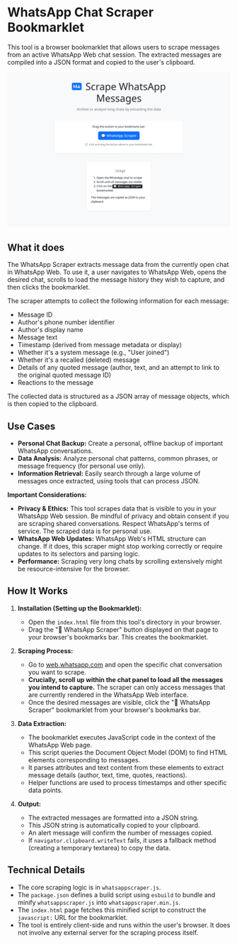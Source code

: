 # WhatsApp Chat Scraper Bookmarklet

This tool is a browser bookmarklet that allows users to scrape messages from an active WhatsApp Web chat session. The extracted messages are compiled into a JSON format and copied to the user's clipboard.

![Screenshot](screenshot.webp)

## What it does

The WhatsApp Scraper extracts message data from the currently open chat in WhatsApp Web. To use it, a user navigates to WhatsApp Web, opens the desired chat, scrolls to load the message history they wish to capture, and then clicks the bookmarklet.

The scraper attempts to collect the following information for each message:

- Message ID
- Author's phone number identifier
- Author's display name
- Message text
- Timestamp (derived from message metadata or display)
- Whether it's a system message (e.g., "User joined")
- Whether it's a recalled (deleted) message
- Details of any quoted message (author, text, and an attempt to link to the original quoted message ID)
- Reactions to the message

The collected data is structured as a JSON array of message objects, which is then copied to the clipboard.

## Use Cases

- **Personal Chat Backup:** Create a personal, offline backup of important WhatsApp conversations.
- **Data Analysis:** Analyze personal chat patterns, common phrases, or message frequency (for personal use only).
- **Information Retrieval:** Easily search through a large volume of messages once extracted, using tools that can process JSON.

**Important Considerations:**

- **Privacy & Ethics:** This tool scrapes data that is visible to you in your WhatsApp Web session. Be mindful of privacy and obtain consent if you are scraping shared conversations. Respect WhatsApp's terms of service. The scraped data is for personal use.
- **WhatsApp Web Updates:** WhatsApp Web's HTML structure can change. If it does, this scraper might stop working correctly or require updates to its selectors and parsing logic.
- **Performance:** Scraping very long chats by scrolling extensively might be resource-intensive for the browser.

## How It Works

1.  **Installation (Setting up the Bookmarklet):**

    - Open the `index.html` file from this tool's directory in your browser.
    - Drag the "💬 WhatsApp Scraper" button displayed on that page to your browser's bookmarks bar. This creates the bookmarklet.

2.  **Scraping Process:**

    - Go to [web.whatsapp.com](https://web.whatsapp.com/) and open the specific chat conversation you want to scrape.
    - **Crucially, scroll up within the chat panel to load all the messages you intend to capture.** The scraper can only access messages that are currently rendered in the WhatsApp Web interface.
    - Once the desired messages are visible, click the "💬 WhatsApp Scraper" bookmarklet from your browser's bookmarks bar.

3.  **Data Extraction:**

    - The bookmarklet executes JavaScript code in the context of the WhatsApp Web page.
    - This script queries the Document Object Model (DOM) to find HTML elements corresponding to messages.
    - It parses attributes and text content from these elements to extract message details (author, text, time, quotes, reactions).
    - Helper functions are used to process timestamps and other specific data points.

4.  **Output:**
    - The extracted messages are formatted into a JSON string.
    - This JSON string is automatically copied to your clipboard.
    - An alert message will confirm the number of messages copied.
    - If `navigator.clipboard.writeText` fails, it uses a fallback method (creating a temporary textarea) to copy the data.

## Technical Details

- The core scraping logic is in `whatsappscraper.js`.
- The `package.json` defines a build script using `esbuild` to bundle and minify `whatsappscraper.js` into `whatsappscraper.min.js`.
- The `index.html` page fetches this minified script to construct the `javascript:` URL for the bookmarklet.
- The tool is entirely client-side and runs within the user's browser. It does not involve any external server for the scraping process itself.
